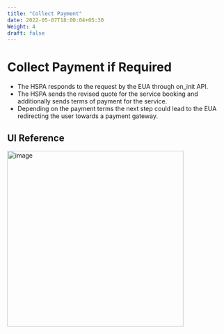 ```yaml
---
title: "Collect Payment"
date: 2022-05-07T18:00:04+05:30
Weight: 4
draft: false
---
```


# Collect Payment if Required

- The HSPA responds to the request by the EUA through on_init API.
- The HSPA sends the revised quote for the service booking and additionally sends terms of payment for the service.
- Depending on the payment terms the next step could lead to the EUA redirecting the user towards a payment gateway.

## UI Reference
<img width="405" alt="image" src="https://user-images.githubusercontent.com/98421565/171579762-bf69fcec-f225-4616-a6ab-9ffd5a33704d.png">


